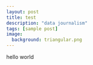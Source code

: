 ```yaml
---
layout: post
title: test
description: "data journalism"
tags: [sample post]
image:
  background: triangular.png
---
```


hello world